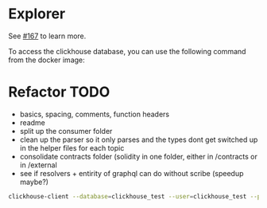 
# Explorer

See [#167](https://github.com/synapsecns/sanguine/issues/167) to learn more.

To access the clickhouse database, you can use the following command from the docker image:
# Refactor TODO
- basics, spacing, comments, function headers
- readme
- split up the consumer folder
- clean up the parser so it only parses and the types dont get switched up in the helper files for each topic
- consolidate contracts folder (solidity in one folder, either in /contracts or in /external
- see if resolvers + entirity of graphql can do without scribe (speedup maybe?)

```bash
clickhouse-client --database=clickhouse_test --user=clickhouse_test --password=clickhouse_test
```

